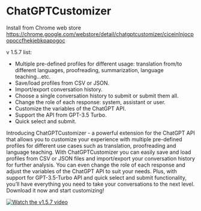 # ChatGPTCustomizer
Install from Chrome web store https://chrome.google.com/webstore/detail/chatgptcustomizer/ciceinlnjocpopoccfhekjebkpapogoc

v 1.5.7 list:
- Multiple pre-defined profiles for different usage: translation from/to different languages, proofreading, summarization, language teaching...etc.
- Save/load profiles from CSV or JSON.
- Import/export conversation history.
- Choose a single conversation history to submit or submit them all.
- Change the role of each response: system, assistant or user.
- Customize the variables of the ChatGPT API.
- Support the API from GPT-3.5 Turbo.
- Quick select and submit.



Introducing ChatGPTCustomizer - a powerful extension for the ChatGPT API that allows you to customize your experience with multiple pre-defined profiles for different use cases such as translation, proofreading and language teaching. With ChatGPTCustomizer you can easily save and load profiles from CSV or JSON files and import/export your conversation history for further analysis. You can even change the role of each response and adjust the variables of the ChatGPT API to suit your needs. Plus, with support for GPT-3.5-Turbo API and quick select and submit functionality, you’ll have everything you need to take your conversations to the next level. Download it now and start customizing!

[![Watch the v1.5.7 video](https://img.youtube.com/vi/n2dXpyYQFoY/maxresdefault.jpg)](https://youtu.be/n2dXpyYQFoY)

